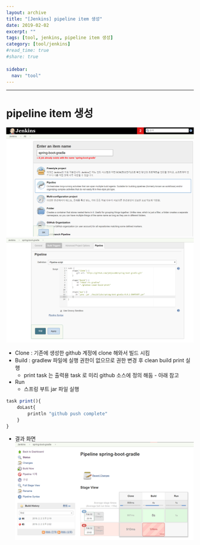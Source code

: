 ```yaml
---
layout: archive
title: "[Jenkins] pipeline item 생성"
date: 2019-02-02
excerpt: ""
tags: [tool, jenkins, pipeline item 생성]
category: [tool/jenkins]
#read_time: true
#share: true

sidebar:
  nav: "tool"
---
```


* * *

# pipeline item 생성

![pipeline-item01](/assets/image/tool/jenkins/pipeline-item01.png)
![pipeline-item02](/assets/image/tool/jenkins/pipeline-item02.png)

* Clone : 기존에 생성한 github 계정에 clone 해와서 빌드 시킴
* Build : gradlew 파일에 실행 권한이 없으므로 권한 변경 후 clean build print 실행
  * print task 는 출력용 task 로 미리 github 소스에 정의 해둠 - 아래 참고
* Run
  * 스프링 부트 jar 파일 실행

```js
task print(){
    doLast{
        println "github push complete"
    }
}
```

* 결과 화면
![pipeline-item03](/assets/image/tool/jenkins/pipeline-item03.png)
